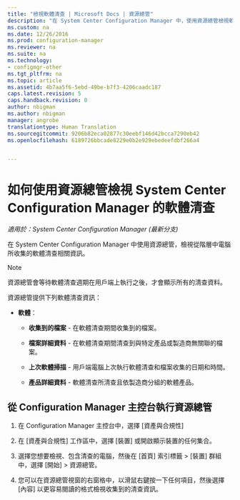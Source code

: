```yaml
---
title: "檢視軟體清查 | Microsoft Docs | 資源總管"
description: "在 System Center Configuration Manager 中，使用資源總管檢視軟體清查。"
ms.custom: na
ms.date: 12/26/2016
ms.prod: configuration-manager
ms.reviewer: na
ms.suite: na
ms.technology:
- configmgr-other
ms.tgt_pltfrm: na
ms.topic: article
ms.assetid: 4b7aa5f6-5ebd-49be-b7f3-4206caadc187
caps.latest.revision: 5
caps.handback.revision: 0
author: nbigman
ms.author: nbigman
manager: angrobe
translationtype: Human Translation
ms.sourcegitcommit: 9206b82eca02877c30eebf146d42bcca7290eb42
ms.openlocfilehash: 6189726bbcade8229e0b2e929ebedeefdbf266a4


---
```

# <a name="how-to-use-resource-explorer-to-view-software-inventory-in-system-center-configuration-manager"></a>如何使用資源總管檢視 System Center Configuration Manager 的軟體清查

*適用於：System Center Configuration Manager (最新分支)*

在 System Center Configuration Manager 中使用資源總管，檢視從階層中電腦所收集的軟體清查相關資訊。  

> [!NOTE]  
>  資源總管會等待軟體清查週期在用戶端上執行之後，才會顯示所有的清查資料。  

 資源總管提供下列軟體清查資訊：  

-   **軟體**：  

    -   **收集到的檔案** - 在軟體清查期間收集到的檔案。  

    -   **檔案詳細資料** - 在軟體清查期間清查到與特定產品或製造商無關聯的檔案。  

    -   **上次軟體掃描** - 用戶端電腦上次執行軟體清查和檔案收集的日期和時間。  

    -   **產品詳細資料** - 軟體清查所清查且依製造商分組的軟體產品。  

## <a name="to-run-resource-explorer-from-the-configuration-manager-console"></a>從 Configuration Manager 主控台執行資源總管  

1.  在 Configuration Manager 主控台中，選擇 [資產與合規性]

2.  在 [資產與合規性] 工作區中，選擇 [裝置] 或開啟顯示裝置的任何集合。  

3.  選擇您想要檢視、包含清查的電腦，然後在 [首頁] 索引標籤 > [裝置] 群組中，選擇 [開始] > 資源總管。

4.  您可以在資源總管視窗的右窗格中，以滑鼠右鍵按一下任何項目，然後選擇 [內容] 以更容易閱讀的格式檢視收集到的清查資訊。  
 



<!--HONumber=Dec16_HO5-->


